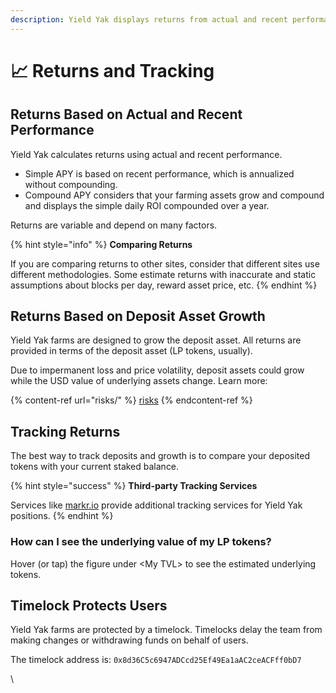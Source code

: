 ```yaml
---
description: Yield Yak displays returns from actual and recent performance
---
```


# 📈 Returns and Tracking

## Returns Based on Actual and Recent Performance

Yield Yak calculates returns using actual and recent performance.

* Simple APY is based on recent performance, which is annualized without compounding.
* Compound APY considers that your farming assets grow and compound and displays the simple daily ROI compounded over a year.

Returns are variable and depend on many factors.

{% hint style="info" %}
**Comparing Returns**

If you are comparing returns to other sites, consider that different sites use different methodologies. Some estimate returns with inaccurate and static assumptions about blocks per day, reward asset price, etc.
{% endhint %}

## Returns Based on Deposit Asset Growth

Yield Yak farms are designed to grow the deposit asset. All returns are provided in terms of the deposit asset (LP tokens, usually).

Due to impermanent loss and price volatility, deposit assets could grow while the USD value of underlying assets change. Learn more:

{% content-ref url="risks/" %}
[risks](risks/)
{% endcontent-ref %}

## Tracking Returns

The best way to track deposits and growth is to compare your deposited tokens with your current staked balance.

{% hint style="success" %}
**Third-party Tracking Services**

Services like [markr.io](https://markr.io) provide additional tracking services for Yield Yak positions.
{% endhint %}

### How can I see the underlying value of my LP tokens?

Hover (or tap) the figure under \<My TVL> to see the estimated underlying tokens.

## Timelock Protects Users

Yield Yak farms are protected by a timelock. Timelocks delay the team from making changes or withdrawing funds on behalf of users.

The timelock address is: `0x8d36C5c6947ADCcd25Ef49Ea1aAC2ceACFff0bD7`

\


